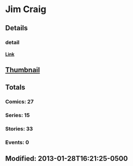 # Jim  Craig 
## Details
### detail
#### [Link](http://marvel.com/comics/creators/1220/jim_craig?utm_campaign=apiRef&utm_source=225578a89fc76f3d20fbffda5d17a88d)
## [Thumbnail](http://i.annihil.us/u/prod/marvel/i/mg/b/40/image_not_available.jpg)
## Totals
### Comics: 27
### Series: 15
### Stories: 33
### Events: 0
## Modified: 2013-01-28T16:21:25-0500